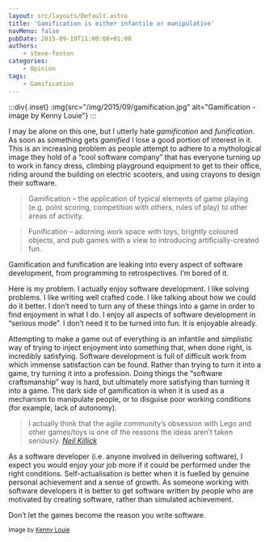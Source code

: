 ```yaml
---
layout: src/layouts/Default.astro
title: 'Gamification is either infantile or manipulative'
navMenu: false
pubDate: 2015-09-19T11:00:08+01:00
authors:
    - steve-fenton
categories:
    - Opinion
tags:
    - Gamification
---
```


:::div{.inset}
:img{src="/img/2015/09/gamification.jpg" alt="Gamification - image by Kenny Louie"}
:::

I may be alone on this one, but I utterly hate *gamification* and *funification*. As soon as something gets *gamified* I lose a good portion of interest in it. This is an increasing problem as people attempt to adhere to a mythological image they hold of a “cool software company” that has everyone turning up to work in fancy dress, climbing playground equipment to get to their office, riding around the building on electric scooters, and using crayons to design their software.

> Gamification – the application of typical elements of game playing (e.g. point scoring, competition with others, rules of play) to other areas of activity.

> Funification – adorning work space with toys, brightly coloured objects, and pub games with a view to introducing artificially-created fun.

Gamification and funification are leaking into every aspect of software development, from programming to retrospectives. I’m bored of it.

Here is my problem. I actually enjoy software development. I like solving problems. I like writing well crafted code. I like talking about how we could do it better. I don’t need to turn any of these things into a game in order to find enjoyment in what I do. I enjoy all aspects of software development in “serious mode”. I don’t need it to be turned into fun. It is enjoyable already.

Attempting to make a game out of everything is an infantile and simplistic way of trying to inject enjoyment into something that, when done right, is incredibly satisfying. Software development is full of difficult work from which immense satisfaction can be found. Rather than trying to turn it into a game, try turning it into a profession. Doing things the “software craftsmanship” way is hard, but ultimately more satisfying than turning it into a game. The dark side of gamification is when it is used as a mechanism to manipulate people, or to disguise poor working conditions (for example, lack of autonomy).

> I actually think that the agile community’s obsession with Lego and other games/toys is one of the reasons the ideas aren’t taken seriously. <cite>[Neil Killick](http://neilkillick.com/)</cite>

As a software developer (i.e. anyone involved in delivering software), I expect you would enjoy your job more if it could be performed under the right conditions. Self-actualisation is better when it is fuelled by genuine personal achievement and a sense of growth. As someone working with software developers it is better to get software written by people who are motivated by creating software, rather than simulated achievement.

Don’t let the games become the reason you write software.

<small>Image by [Kenny Louie](https://www.flickr.com/photos/kwl/)</small>